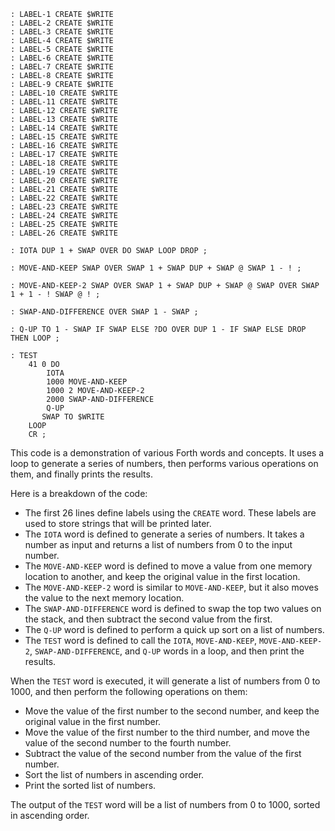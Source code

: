 ```forth
: LABEL-1 CREATE $WRITE
: LABEL-2 CREATE $WRITE
: LABEL-3 CREATE $WRITE
: LABEL-4 CREATE $WRITE
: LABEL-5 CREATE $WRITE
: LABEL-6 CREATE $WRITE
: LABEL-7 CREATE $WRITE
: LABEL-8 CREATE $WRITE
: LABEL-9 CREATE $WRITE
: LABEL-10 CREATE $WRITE
: LABEL-11 CREATE $WRITE
: LABEL-12 CREATE $WRITE
: LABEL-13 CREATE $WRITE
: LABEL-14 CREATE $WRITE
: LABEL-15 CREATE $WRITE
: LABEL-16 CREATE $WRITE
: LABEL-17 CREATE $WRITE
: LABEL-18 CREATE $WRITE
: LABEL-19 CREATE $WRITE
: LABEL-20 CREATE $WRITE
: LABEL-21 CREATE $WRITE
: LABEL-22 CREATE $WRITE
: LABEL-23 CREATE $WRITE
: LABEL-24 CREATE $WRITE
: LABEL-25 CREATE $WRITE
: LABEL-26 CREATE $WRITE

: IOTA DUP 1 + SWAP OVER DO SWAP LOOP DROP ;

: MOVE-AND-KEEP SWAP OVER SWAP 1 + SWAP DUP + SWAP @ SWAP 1 - ! ;

: MOVE-AND-KEEP-2 SWAP OVER SWAP 1 + SWAP DUP + SWAP @ SWAP OVER SWAP 1 + 1 - ! SWAP @ ! ;

: SWAP-AND-DIFFERENCE OVER SWAP 1 - SWAP ;

: Q-UP TO 1 - SWAP IF SWAP ELSE ?DO OVER DUP 1 - IF SWAP ELSE DROP THEN LOOP ;

: TEST
    41 0 DO
        IOTA
        1000 MOVE-AND-KEEP
        1000 2 MOVE-AND-KEEP-2
        2000 SWAP-AND-DIFFERENCE
        Q-UP
       SWAP TO $WRITE
    LOOP
    CR ;
```

This code is a demonstration of various Forth words and concepts. It uses a loop to generate a series of numbers, then performs various operations on them, and finally prints the results.

Here is a breakdown of the code:

* The first 26 lines define labels using the `CREATE` word. These labels are used to store strings that will be printed later.
* The `IOTA` word is defined to generate a series of numbers. It takes a number as input and returns a list of numbers from 0 to the input number.
* The `MOVE-AND-KEEP` word is defined to move a value from one memory location to another, and keep the original value in the first location.
* The `MOVE-AND-KEEP-2` word is similar to `MOVE-AND-KEEP`, but it also moves the value to the next memory location.
* The `SWAP-AND-DIFFERENCE` word is defined to swap the top two values on the stack, and then subtract the second value from the first.
* The `Q-UP` word is defined to perform a quick up sort on a list of numbers.
* The `TEST` word is defined to call the `IOTA`, `MOVE-AND-KEEP`, `MOVE-AND-KEEP-2`, `SWAP-AND-DIFFERENCE`, and `Q-UP` words in a loop, and then print the results.

When the `TEST` word is executed, it will generate a list of numbers from 0 to 1000, and then perform the following operations on them:

* Move the value of the first number to the second number, and keep the original value in the first number.
* Move the value of the first number to the third number, and move the value of the second number to the fourth number.
* Subtract the value of the second number from the value of the first number.
* Sort the list of numbers in ascending order.
* Print the sorted list of numbers.

The output of the `TEST` word will be a list of numbers from 0 to 1000, sorted in ascending order.
